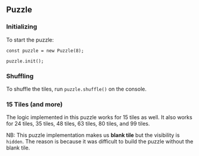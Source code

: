 ## Puzzle

### Initializing
To start the puzzle:

```
const puzzle = new Puzzle(8);

puzzle.init();
```

### Shuffling
To shuffle the tiles, run `puzzle.shuffle()` on the console.

### 15 Tiles (and more)
The logic implemented in this puzzle works for 15 tiles as well. It also works for 24 tiles, 35 tiles, 48 tiles, 63 tiles, 80 tiles, and 99 tiles.


NB: This puzzle implementation makes us **blank tile** but the visibility is `hidden`. The reason is because it was difficult to build the puzzle without the blank tile.
